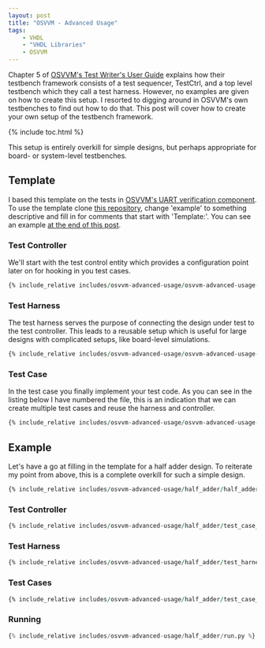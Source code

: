 ```yaml
---
layout: post
title: "OSVVM - Advanced Usage"
tags:
    - VHDL
    - "VHDL Libraries"
    - OSVVM
---
```


Chapter 5 of [OSVVM's Test Writer's User Guide](https://github.com/OSVVM/Documentation/blob/master/OSVVM_test_writers_user_guide.pdf) explains how their testbench framework consists of a test sequencer, TestCtrl, and a top level testbench which they call a test harness. However, no examples are given on how to create this setup. I resorted to digging around in OSVVM's own testbenches to find out how to do that. This post will cover how to create your own setup of the testbench framework.

{% include toc.html %}

This setup is entirely overkill for simple designs, but perhaps appropriate for board- or system-level testbenches.

## Template

I based this template on the tests in [OSVVM's UART verification component](https://github.com/OSVVM/UART/blob/ec0e17f6622145173754d6b56f78d86cf92cd249/testbench/TbUart_Checkers1.vhd). To use the template clone [this repository](https://github.com/sturla22/osvvm_advanced_template), change 'example' to something descriptive and fill in for comments that start with 'Template:'. You can see an example [at the end of this post](#example).

### Test Controller

We'll start with the test control entity which provides a configuration point later on for hooking in you test cases.

```vhdl
{% include_relative includes/osvvm-advanced-usage/osvvm-advanced-usage-template/example/test_controller.vhd %}
```

### Test Harness

The test harness serves the purpose of connecting the design under test to the test controller. This leads to a reusable setup which is useful for large designs with complicated setups, like board-level simulations.

```vhdl
{% include_relative includes/osvvm-advanced-usage/osvvm-advanced-usage-template/example/test_harness.vhd %}
```

### Test Case

In the test case you finally implement your test code. As you can see in the listing below I have numbered the file, this is an indication that we can create multiple test cases and reuse the harness and controller.

```vhdl
{% include_relative includes/osvvm-advanced-usage/osvvm-advanced-usage-template/example/test_case_1.vhd %}
```

## Example

Let's have a go at filling in the template for a half adder design. To reiterate my point from above, this is a complete overkill for such a simple design.

```vhdl
{% include_relative includes/osvvm-advanced-usage/half_adder/half_adder.vhd %}
```

### Test Controller

```vhdl
{% include_relative includes/osvvm-advanced-usage/half_adder/test_case_1.vhd %}
```

### Test Harness

```vhdl
{% include_relative includes/osvvm-advanced-usage/half_adder/test_harness.vhd %}
```

### Test Cases

```vhdl
{% include_relative includes/osvvm-advanced-usage/half_adder/test_case_1.vhd %}
```

### Running

```python
{% include_relative includes/osvvm-advanced-usage/half_adder/run.py %}
```
